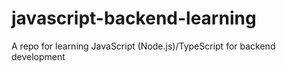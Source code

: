 # javascript-backend-learning
A repo for learning JavaScript (Node.js)/TypeScript for backend development
